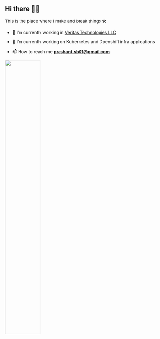 ## Hi there 🧑‍💻

This is the place where I make and break things 🛠️

- 🔭 I’m currently working in <a href="https://www.veritas.com/" target="blank">Veritas Technologies LLC</a>

- 🌱 I’m currently working on Kubernetes and Openshift infra applications

- 📫 How to reach me **prashant.sb01@gmail.com**


<img align="left" width=48% src="https://github-readme-stats.vercel.app/api?username=prashant-sb&show_icons=true&theme=merko" />

